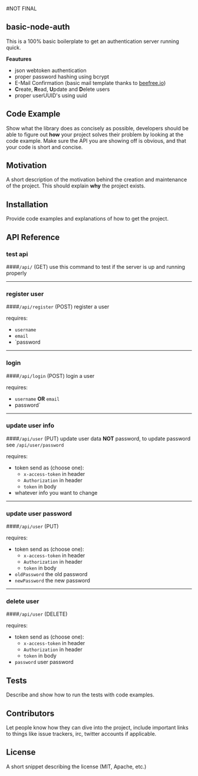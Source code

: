 #NOT FINAL

## basic-node-auth

This is a 100% basic boilerplate to get an authentication server running quick.

**Feautures**

* json webtoken authentication
* proper password hashing using bcrypt
* E-Mail Confirmation (basic mail template thanks to [beefree.io](https://beefree.io))
* **C**reate, **R**ead, **U**pdate and **D**elete users
* proper userUUID's using uuid

## Code Example

Show what the library does as concisely as possible, developers should be able to figure out **how** your project solves their problem by looking at the code example. Make sure the API you are showing off is obvious, and that your code is short and concise.

## Motivation

A short description of the motivation behind the creation and maintenance of the project. This should explain **why** the project exists.

## Installation

Provide code examples and explanations of how to get the project.

## API Reference

### test api
####`/api/` (GET)
use this command to test if the server is up and running properly

---

### register user
####`/api/register` (POST)
register a user

requires:
* `username`
* `email`
* `password

---

### login
####`/api/login` (POST)
login a user

requires:
* `username` **OR** `email`
* password`

---

### update user info
####`/api/user` (PUT)
update user data **NOT** password, to update password see `/api/user/password`

requires:
* token send as (choose one):
  * `x-access-token` in header
  * `Authorization` in header
  * `token` in body
* whatever info you want to change

---

### update user password
####`/api/user` (PUT)

requires:
* token send as (choose one):
  * `x-access-token` in header
  * `Authorization` in header
  * `token` in body
* `oldPassword` the old password
* `newPassword` the new password

---

### delete user
####`/api/user` (DELETE)

requires:
* token send as (choose one):
  * `x-access-token` in header
  * `Authorization` in header
  * `token` in body
* `password` user password


## Tests

Describe and show how to run the tests with code examples.

## Contributors

Let people know how they can dive into the project, include important links to things like issue trackers, irc, twitter accounts if applicable.

## License

A short snippet describing the license (MIT, Apache, etc.)
